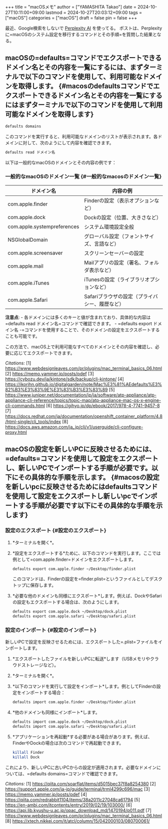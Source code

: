 +++
title = "macOSメモ"
author = ["YAMASHITA Takao"]
date = 2024-10-27T10:11:00+09:00
lastmod = 2024-10-27T20:03:12+09:00
tags = ["macOS"]
categories = ["macOS"]
draft = false
pin = false
+++

最近、Google検索をしないで [Perplexity AI](https://www.perplexity.ai) を使ってる。
ポストは、Perplexityに=macOSのシステム設定を移行するコマンドとその手順=を質問した結果となる。


## macOSの=defaults=コマンドでエクスポートできるドメイン名とその内容を一覧にするには、まずターミナルで以下のコマンドを使用して、利用可能なドメインを取得します。 {#macosのdefaultsコマンドでエクスポートできるドメイン名とその内容を一覧にするにはまずターミナルで以下のコマンドを使用して利用可能なドメインを取得します}

```sh
defaults domains
```

このコマンドを実行すると、利用可能なドメインのリストが表示されます。各ドメインに対して、次のようにして内容を確認できます。

```sh
defaults read ドメイン名
```

以下は一般的なmacOSのドメインとその内容の例です：


### 一般的なmacOSのドメイン一覧 {#一般的なmacosのドメイン一覧}

| ドメイン名                  | 内容の例                   |
|------------------------|------------------------|
| com.apple.finder            | Finderの設定（表示オプションなど） |
| com.apple.dock              | Dockの設定（位置、大きさなど） |
| com.apple.systempreferences | システム環境設定全般       |
| NSGlobalDomain              | グローバル設定（フォントサイズ、言語など） |
| com.apple.screensaver       | スクリーンセーバーの設定   |
| com.apple.mail              | Mailアプリの設定（署名、フォルダ表示など） |
| com.apple.iTunes            | iTunesの設定（ライブラリオプションなど） |
| com.apple.Safari            | Safariブラウザの設定（プライバシー、履歴など） |

**注意点**: -
各ドメインには多くのキーと値が含まれており、具体的な内容は=defaults read ドメイン名=コマンドで確認できます。 -
=defaults export ドメイン名 -=コマンドを使用することで、そのドメインの設定をエクスポートすることも可能です。

この方法で、macOS上で利用可能なすべてのドメインとその内容を確認し、必要に応じてエクスポートできます。

_Citations:_
[1] <https://www.webdesignleaves.com/pr/plugins/mac_terminal_basics_06.html>
[2] <https://memo.yammer.jp/posts/pdef>
[3] <https://cybozu.dev/ja/kintone/sdk/backup/cli-kintone/>
[4] <https://ikorihn.github.io/digitalgarden/note/Mac%E3%81%AEdefaults%E3%82%B3%E3%83%9E%E3%83%B3%E3%83%89>
[5] <https://www.juniper.net/documentation/jp/ja/software/atp-appliance/atp-appliance-cli-reference/topics/topic-map/atp-appliance-mac-os-x-engine-cli-commands.html>
[6] <https://gihyo.jp/dp/ebook/2017/978-4-7741-9457-8>
[7] <https://docs.redhat.com/ja/documentation/openshift_container_platform/4.8/html-single/cli_tools/index>
[8] <https://docs.aws.amazon.com/ja_jp/cli/v1/userguide/cli-configure-proxy.html>


## macOSの設定を新しいPCに反映させるためには、=defaults=コマンドを使用して設定をエクスポートし、新しいPCでインポートする手順が必要です。以下にその具体的な手順を示します。 {#macosの設定を新しいpcに反映させるためにはdefaultsコマンドを使用して設定をエクスポートし新しいpcでインポートする手順が必要です以下にその具体的な手順を示します}


### 設定のエクスポート {#設定のエクスポート}

1.  \*ターミナルを開く\*。

2.  \*設定をエクスポートする\*ために、以下のコマンドを実行します。ここでは例として=com.apple.finder=ドメインをエクスポートします。
    ```sh
    defaults export com.apple.finder ~/Desktop/finder.plist
    ```
    このコマンドは、Finderの設定を=finder.plist=というファイルとしてデスクトップに保存します。

3.  \*必要な他のドメインも同様にエクスポート\*します。例えば、DockやSafariの設定もエクスポートする場合は、次のようにします。
    ```sh
    defaults export com.apple.dock ~/Desktop/dock.plist
    defaults export com.apple.safari ~/Desktop/safari.plist
    ```


### 設定のインポート {#設定のインポート}

新しいPCで設定を反映させるためには、エクスポートした=.plist=ファイルをインポートします。

1.  \*エクスポートしたファイルを新しいPCに転送\*します（USBメモリやクラウドストレージなど）。

2.  \*ターミナルを開く\*。

3.  \*以下のコマンドを実行して設定をインポート\*します。例としてFinderの設定をインポートする場合：
    ```sh
    defaults import com.apple.finder ~/Desktop/finder.plist
    ```

4.  \*他のドメインも同様にインポート\*します。
    ```sh
    defaults import com.apple.dock ~/Desktop/dock.plist
    defaults import com.apple.safari ~/Desktop/safari.plist
    ```

5.  \*アプリケーションを再起動\*する必要がある場合があります。例えば、FinderやDockの場合は次のコマンドで再起動できます。
    ```sh
    killall Finder
    killall Dock
    ```

これにより、新しいPCに古いPCからの設定が適用されます。必要なドメインについては、=defaults domains=コマンドで確認できます。

_Citations:_
[1] <https://qiita.com/soarflat/items/d5015bec37f8a8254380>
[2] <https://support.apple.com/ja-jp/guide/terminal/trml4299c696/mac>
[3] <https://memo.yammer.jp/posts/pdef>
[4] <https://qiita.com/redrabbit1104/items/38a2011c27048ca61794>
[5] <https://en-ambi.com/itcontents/entry/2019/02/19/103000/>
[6] <https://api.lib.kyushu-u.ac.jp/opac_download_md/1470194/p011.pdf>
[7] <https://www.webdesignleaves.com/pr/plugins/mac_terminal_basics_06.html>
[8] <https://xtech.nikkei.com/it/atcl/column/15/042000103/080700061/>
